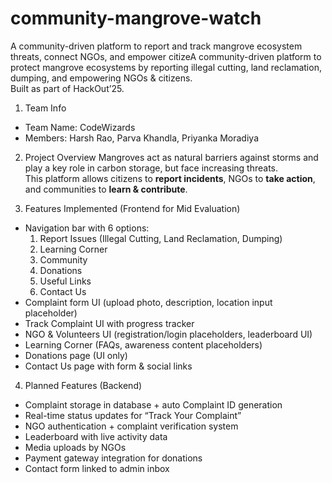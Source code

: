 # community-mangrove-watch
A community-driven platform to report and track mangrove ecosystem threats, connect NGOs, and empower citizeA community-driven platform to protect mangrove ecosystems by reporting illegal cutting, land reclamation, dumping, and empowering NGOs & citizens.  
Built as part of HackOut’25.

1. Team Info
- Team Name: CodeWizards
- Members: Harsh Rao, Parva Khandla, Priyanka Moradiya

2. Project Overview
Mangroves act as natural barriers against storms and play a key role in carbon storage, but face increasing threats.  
This platform allows citizens to **report incidents**, NGOs to **take action**, and communities to **learn & contribute**.

3. Features Implemented (Frontend for Mid Evaluation)
- Navigation bar with 6 options:
  1. Report Issues (Illegal Cutting, Land Reclamation, Dumping)
  2. Learning Corner
  3. Community
  4. Donations
  5. Useful Links
  6. Contact Us
- Complaint form UI (upload photo, description, location input placeholder)
- Track Complaint UI with progress tracker
- NGO & Volunteers UI (registration/login placeholders, leaderboard UI)
- Learning Corner (FAQs, awareness content placeholders)
- Donations page (UI only)
- Contact Us page with form & social links

4. Planned Features (Backend)
- Complaint storage in database + auto Complaint ID generation
- Real-time status updates for “Track Your Complaint”
- NGO authentication + complaint verification system
- Leaderboard with live activity data
- Media uploads by NGOs
- Payment gateway integration for donations
- Contact form linked to admin inbox

